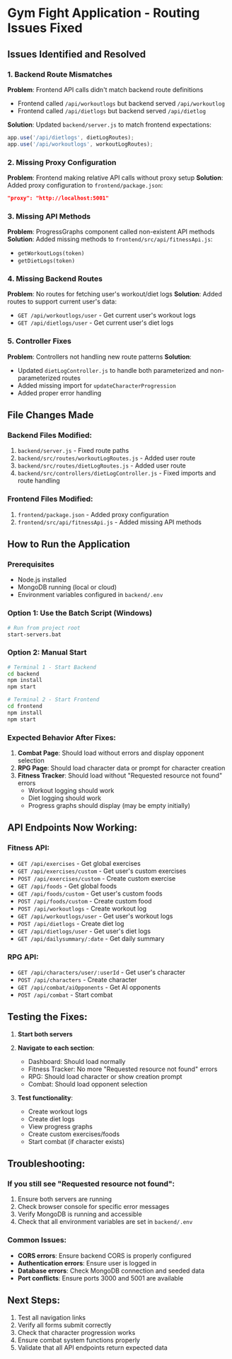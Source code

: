 # Gym Fight Application - Routing Issues Fixed

## Issues Identified and Resolved

### 1. Backend Route Mismatches
**Problem**: Frontend API calls didn't match backend route definitions
- Frontend called `/api/workoutlogs` but backend served `/api/workoutlog`
- Frontend called `/api/dietlogs` but backend served `/api/dietlog`

**Solution**: Updated `backend/server.js` to match frontend expectations:
```javascript
app.use('/api/dietlogs', dietLogRoutes);
app.use('/api/workoutlogs', workoutLogRoutes);
```

### 2. Missing Proxy Configuration
**Problem**: Frontend making relative API calls without proxy setup
**Solution**: Added proxy configuration to `frontend/package.json`:
```json
"proxy": "http://localhost:5001"
```

### 3. Missing API Methods
**Problem**: ProgressGraphs component called non-existent API methods
**Solution**: Added missing methods to `frontend/src/api/fitnessApi.js`:
- `getWorkoutLogs(token)`
- `getDietLogs(token)`

### 4. Missing Backend Routes
**Problem**: No routes for fetching user's workout/diet logs
**Solution**: Added routes to support current user's data:
- `GET /api/workoutlogs/user` - Get current user's workout logs
- `GET /api/dietlogs/user` - Get current user's diet logs

### 5. Controller Fixes
**Problem**: Controllers not handling new route patterns
**Solution**: 
- Updated `dietLogController.js` to handle both parameterized and non-parameterized routes
- Added missing import for `updateCharacterProgression`
- Added proper error handling

## File Changes Made

### Backend Files Modified:
1. `backend/server.js` - Fixed route paths
2. `backend/src/routes/workoutLogRoutes.js` - Added user route
3. `backend/src/routes/dietLogRoutes.js` - Added user route
4. `backend/src/controllers/dietLogController.js` - Fixed imports and route handling

### Frontend Files Modified:
1. `frontend/package.json` - Added proxy configuration
2. `frontend/src/api/fitnessApi.js` - Added missing API methods

## How to Run the Application

### Prerequisites
- Node.js installed
- MongoDB running (local or cloud)
- Environment variables configured in `backend/.env`

### Option 1: Use the Batch Script (Windows)
```bash
# Run from project root
start-servers.bat
```

### Option 2: Manual Start
```bash
# Terminal 1 - Start Backend
cd backend
npm install
npm start

# Terminal 2 - Start Frontend
cd frontend
npm install
npm start
```

### Expected Behavior After Fixes:
1. **Combat Page**: Should load without errors and display opponent selection
2. **RPG Page**: Should load character data or prompt for character creation
3. **Fitness Tracker**: Should load without "Requested resource not found" errors
   - Workout logging should work
   - Diet logging should work
   - Progress graphs should display (may be empty initially)

## API Endpoints Now Working:

### Fitness API:
- `GET /api/exercises` - Get global exercises
- `GET /api/exercises/custom` - Get user's custom exercises
- `POST /api/exercises/custom` - Create custom exercise
- `GET /api/foods` - Get global foods
- `GET /api/foods/custom` - Get user's custom foods
- `POST /api/foods/custom` - Create custom food
- `POST /api/workoutlogs` - Create workout log
- `GET /api/workoutlogs/user` - Get user's workout logs
- `POST /api/dietlogs` - Create diet log
- `GET /api/dietlogs/user` - Get user's diet logs
- `GET /api/dailysummary/:date` - Get daily summary

### RPG API:
- `GET /api/characters/user/:userId` - Get user's character
- `POST /api/characters` - Create character
- `GET /api/combat/aiOpponents` - Get AI opponents
- `POST /api/combat` - Start combat

## Testing the Fixes:

1. **Start both servers**
2. **Navigate to each section**:
   - Dashboard: Should load normally
   - Fitness Tracker: No more "Requested resource not found" errors
   - RPG: Should load character or show creation prompt
   - Combat: Should load opponent selection

3. **Test functionality**:
   - Create workout logs
   - Create diet logs
   - View progress graphs
   - Create custom exercises/foods
   - Start combat (if character exists)

## Troubleshooting:

### If you still see "Requested resource not found":
1. Ensure both servers are running
2. Check browser console for specific error messages
3. Verify MongoDB is running and accessible
4. Check that all environment variables are set in `backend/.env`

### Common Issues:
- **CORS errors**: Ensure backend CORS is properly configured
- **Authentication errors**: Ensure user is logged in
- **Database errors**: Check MongoDB connection and seeded data
- **Port conflicts**: Ensure ports 3000 and 5001 are available

## Next Steps:
1. Test all navigation links
2. Verify all forms submit correctly
3. Check that character progression works
4. Ensure combat system functions properly
5. Validate that all API endpoints return expected data